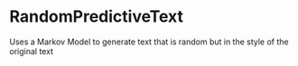 # RandomPredictiveText
Uses a Markov Model to generate text that is random but in the style of the original text
